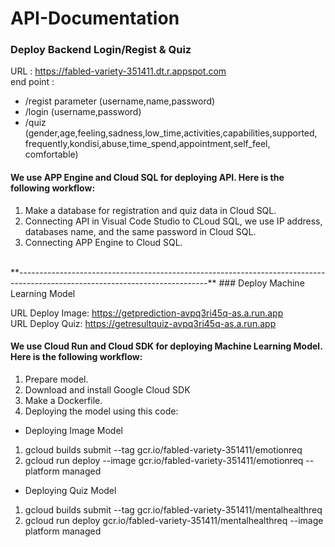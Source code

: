 # API-Documentation
### Deploy Backend Login/Regist & Quiz
URL : https://fabled-variety-351411.dt.r.appspot.com
<br />
end point : 
* /regist
parameter (username,name,password)
* /login (username,password)
* /quiz (gender,age,feeling,sadness,low_time,activities,capabilities,supported,<br /> frequently,kondisi,abuse,time_spend,appointment,self_feel,
comfortable)
#### We use APP Engine and Cloud SQL for deploying API. Here is the following workflow:
1. Make a database for registration and quiz data in Cloud SQL.
2. Connecting API in Visual Code Studio to CLoud SQL, we use IP address, databases name, and the same password in Cloud SQL.
3. Connecting APP Engine to Cloud SQL.
<br />
**-----------------------------------------------------------------------------------------------------------------------------**
### Deploy Machine Learning Model

URL Deploy Image:
https://getprediction-avpq3ri45q-as.a.run.app
<br />
URL Deploy Quiz:
https://getresultquiz-avpq3ri45q-as.a.run.app
<br />
#### We use Cloud Run and Cloud SDK for deploying Machine Learning Model. Here is the following workflow:
1. Prepare model.
2. Download and install Google Cloud SDK
3. Make a Dockerfile.
4. Deploying the model using this code:

* Deploying Image Model
1. gcloud builds submit --tag gcr.io/fabled-variety-351411/emotionreq
2. gcloud run deploy --image gcr.io/fabled-variety-351411/emotionreq --platform managed

* Deploying Quiz Model
1. gcloud builds submit --tag gcr.io/fabled-variety-351411/mentalhealthreq
2. gcloud run deploy  gcr.io/fabled-variety-351411/mentalhealthreq --image platform managed
